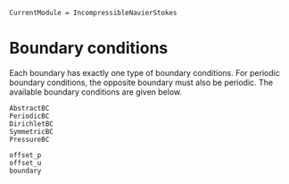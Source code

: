 ```@meta
CurrentModule = IncompressibleNavierStokes
```

# Boundary conditions

Each boundary has exactly one type of boundary conditions. For periodic
boundary conditions, the opposite boundary must also be periodic.
The available boundary conditions are given below.

```@docs
AbstractBC
PeriodicBC
DirichletBC
SymmetricBC
PressureBC
```

```@docs
offset_p
offset_u
boundary
```
